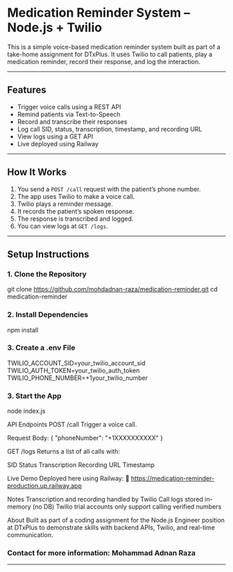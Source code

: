 ﻿# Medication Reminder System – Node.js + Twilio

This is a simple voice-based medication reminder system built as part of a take-home assignment for DTxPlus. It uses Twilio to call patients, play a medication reminder, record their response, and log the interaction.

---

## Features

- Trigger voice calls using a REST API
- Remind patients via Text-to-Speech
- Record and transcribe their responses
- Log call SID, status, transcription, timestamp, and recording URL
- View logs using a GET API
- Live deployed using Railway

---

## How It Works

1. You send a `POST /call` request with the patient’s phone number.
2. The app uses Twilio to make a voice call.
3. Twilio plays a reminder message.
4. It records the patient’s spoken response.
5. The response is transcribed and logged.
6. You can view logs at `GET /logs`.

---

## Setup Instructions

### 1. Clone the Repository

git clone https://github.com/mohdadnan-raza/medication-reminder.git
cd medication-reminder


### 2. Install Dependencies

npm install


### 3. Create a .env File

TWILIO_ACCOUNT_SID=your_twilio_account_sid
TWILIO_AUTH_TOKEN=your_twilio_auth_token
TWILIO_PHONE_NUMBER=+1your_twilio_number


### 3. Start the App
node index.js


API Endpoints
POST /call
Trigger a voice call.

Request Body:
{
  "phoneNumber": "+1XXXXXXXXXX"
}


GET /logs
Returns a list of all calls with:

SID
Status
Transcription
Recording URL
Timestamp


Live Demo
Deployed here using Railway:
🔗 https://medication-reminder-production.up.railway.app


Notes
Transcription and recording handled by Twilio
Call logs stored in-memory (no DB)
Twilio trial accounts only support calling verified numbers


About
Built as part of a coding assignment for the Node.js Engineer position at DTxPlus to demonstrate skills with backend APIs, Twilio, and real-time communication.

### Contact for more information: Mohammad Adnan Raza
---